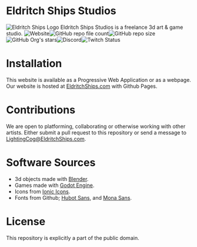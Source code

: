 # Eldritch Ships Studios
![Eldritch Ships Logo](https://www.eldritchships.com/images/icons/eldritchShipsStudios/EldritchShipsLogo.svg)
Eldritch Ships Studios is a freelance 3d art & game studio.
![Website](https://img.shields.io/website?url=https%3A%2F%2Fwww.eldritchships.com%2F)![GitHub repo file count](https://img.shields.io/github/directory-file-count/Eldritch-Ships-Studios/Website)![GitHub repo size](https://img.shields.io/github/repo-size/Eldritch-Ships-Studios/Website)![GitHub Org's stars](https://img.shields.io/github/stars/Eldritch-Ships-Studios?style=social)![Discord](https://img.shields.io/discord/652336786227593247?style=social)![Twitch Status](https://img.shields.io/twitch/status/LightningCog?style=social)

# Installation
This website is available as a Progressive Web Application or as a webpage. Our website is hosted at [EldritchShips.com](https://www.EldritchShips.com) with Github Pages.

# Contributions
We are open to platforming, collaborating or otherwise working with other artists. Either submit a pull request to this repository or send a message to LightingCog@EldritchShips.com.

# Software Sources
- 3d objects made with [Blender](https://github.com/blender/blender).
- Games made with [Godot Engine](https://github.com/godotengine/godot).
- Icons from [Ionic Icons](https://github.com/ionic-team/ionicons).
- Fonts from Github; [Hubot Sans](https://github.com/github/hubot-sans), and [Mona Sans](https://github.com/github/mona-sans).

# License
This repository is explicitly a part of the public domain.
